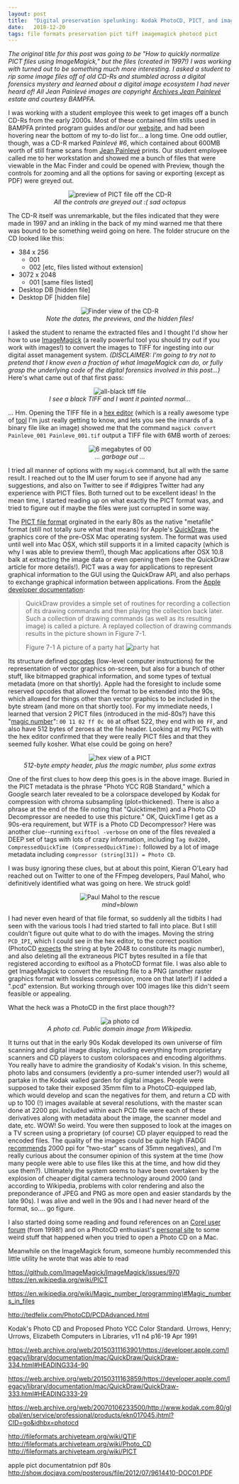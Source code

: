 ```yaml
---
layout: post
title:  "Digital preservation spelunking: Kodak PhotoCD, PICT, and image file normalization"
date:   2018-12-20
tags: file formats preservation pict tiff imagemagick photocd pict
---
```


*The original title for this post was going to be "How to quickly normalize PICT files using ImageMagick," but the files (created in 1997!) I was working with turned out to be something much more interesting. I asked a student to rip some image files off of old CD-Rs and stumbled across a digital forensics mystery and learned about a digital image ecosystem I had never heard of! All Jean Painlevé images are copyright [Archives Jean Painlevé](http://jeanpainleve.org/) estate and courtesy BAMPFA.* 

I was working with a student employee this week to get images off a bunch CD-Rs from the early 2000s. Most of these contained film stills used in BAMPFA printed program guides and/or our [website](https://web.archive.org/web/20020622114814/http://www.bampfa.berkeley.edu:80/pfa/old.filmseries/redhollywood/redhollyflyer-images.html), and had been hovering near the bottom of my to-do list for... a long time. One odd outlier, though, was a CD-R marked *Painlevé #6*, which contained about 600MB worth of still frame scans from [Jean Painlevé](https://en.wikipedia.org/wiki/Jean_Painlev%C3%A9) prints. Our student employee called me to her workstation and showed me a bunch of files that were viewable in the Mac Finder and could be opened with Preview, though the controls for zooming and all the options for saving or exporting (except as PDF) were greyed out.

<p style="text-align:center">
	<img src="/images/2018-12-20-pcd-normalization/pict-preview.png" alt="preview of PICT file off the CD-R" style="max-height:400px; "/><br>
	<i>All the controls are greyed out :( sad octopus</i>
</p>

The CD-R itself was unremarkable, but the files indicated that they were made in 1997 and an inkling in the back of my mind warned me that there was bound to be something weird going on here. The folder strucure on the CD looked like this:

* 384 x 256
  * 001 
  * 002 [etc, files listed without extension]
* 3072 x 2048
  * 001 [same files listed]
* Desktop DB [hidden file]
* Desktop DF [hidden file]

<p style="text-align:center">
	<img src="/images/2018-12-20-pcd-normalization/cd-r-preview.png" alt="Finder view of the CD-R" style="max-height:400px; "/><br>
	<i>Note the dates, the previews, and the hidden files!</i>
</p>

I asked the student to rename the extracted files and I thought I'd show her how to use [ImageMagick](http://www.imagemagick.org/script/index.php) (a really powerful tool you should try out if you work with images!) to convert the images to TIFF for ingesting into our digital asset management system. *(DISCLAIMER: I'm going to try not to pretend that I know even a fraction of what ImageMagick can do, or fully grasp the underlying code of the digital forensics involved in this post...)* Here's what came out of that first pass:

<p style="text-align:center">
	<img src="/images/2018-12-20-pcd-normalization/tiff-black.png" alt="all-black tiff file" style="max-height:300px; "/><br>
	<i>I see a black TIFF and I want it painted normal... </i>
</p>

... Hm. Opening the TIFF file in a [hex editor](https://ridiculousfish.com/hexfiend/) (which is a really awesome type of [tool](http://www.av-rd.com/knowhow/data/hexedit_archivists-1.html) I'm just really getting to know, and lets you see the innards of a binary file like an image) showed me that the command `magick convert Painleve_001 Painleve_001.tif` output a TIFF file with 6MB worth of zeroes:

<p style="text-align:center">
	<img src="/images/2018-12-20-pcd-normalization/first-tiff-hex-edit.png" alt="6 megabytes of 00" style="max-height:400px; "/><br>
	<i>... garbage out ...</i>
</p>

I tried all manner of options with my `magick` command, but all with the same result. I reached out to the IM user forum to see if anyone had any suggestions, and also on Twitter to see if #digipres Twitter had any experience with PICT files. Both turned out to be excellent ideas! In the mean time, I started reading up on what exactly the PICT format was, and tried to figure out if maybe the files were just corrupted in some way. 

The [PICT file format](https://en.wikipedia.org/wiki/PICT) orginated in the early 80s as the native "metafile" format (still not totally sure what that means) for Apple's [QuickDraw](https://en.wikipedia.org/wiki/QuickDraw), the graphics core of the pre-OSX Mac operating system. The format was used until well into Mac OSX, which still supports it in a limited capacity (which is why I was able to preview them!), though Mac applications after OSX 10.8 balk at extracting the image data or even opening them (see the QuickDraw article for more details!). PICT was a way for applications to represent graphical information to the GUI using the QuickDraw API, and also perhaps to exchange graphical information between applications. From the [Apple developer documentation](https://web.archive.org/web/20150311163859/https://developer.apple.com/legacy/library/documentation/mac/QuickDraw/QuickDraw-333.html#HEADING333-29): 

> QuickDraw provides a simple set of routines for recording a collection of its drawing commands and then playing the collection back later. Such a collection of drawing commands (as well as its resulting image) is called a picture. A replayed collection of drawing commands results in the picture shown in Figure 7-1.
>
> Figure 7-1 A picture of a party hat
> ![party hat](https://web.archive.org/web/20180324001129im_/https://developer.apple.com/legacy/library/documentation/mac/QuickDraw/graphics/PICT-S-02.jpg)

 Its structure defined [opcodes](https://en.wikipedia.org/wiki/Opcode) (low-level computer instructions) for the representation of vector graphics on-screen, but also for a bunch of other stuff, like bitmapped graphical information, and some types of textual metadata (more on that shortly). Apple had the foresight to include some reserved opcodes that allowed the format to be extended into the 90s, which allowed for things other than vector graphics to be included in the byte stream (and more on that shortly too). For my immediate needs, I learned that version 2 PICT files (introduced in the mid-80s?) have this "[magic number](https://en.wikipedia.org/wiki/Magic_number_(programming)#Magic_numbers_in_files)": `00 11 02 ff 0c 00` at offset 522, they end with `00 FF`, and also have 512 bytes of zeroes at the file header. Looking at my PICTs with the hex editor confirmed that they were really PICT files and that they seemed fully kosher. What else could be going on here? 

<p style="text-align:center">
	<img src="/images/2018-12-20-pcd-normalization/pict-hex-view-header.png" alt="hex view of a PICT" style="max-height:400px; "/><br>
	<i>512-byte empty header, plus the magic number, plus some extras</i>
</p>

One of the first clues to how deep this goes is in the above image. Buried in the PICT metadata is the phrase "Photo YCC RGB Standard," which a Google search later revealed to be a colorspace developed by Kodak for compression with chroma subsampling (plot=thickened). There is also a phrase at the end of the file noting that "Quicktime(tm) and a Photo CD Decompressor are needed to use this picture." OK, QuickTime I get as a 90s-era requirement, but WTF is a Photo CD Decompressor? Here was another clue--running `exiftool -verbose` on one of the files revealed a DEEP set of tags with lots of crazy information, including `Tag 0x8200, CompressedQuickTime (CompressedQuickTime):` followed by a lot of image metadata including `compressor (string[31]) = Photo CD`. 

I was busy ignoring these clues, but at about this point, Kieran O'Leary had reached out on Twitter to one of the FFmpeg developers, Paul Mahol, who definitively identified what was going on here. We struck gold!

<p style="text-align:center">
	<img src="/images/2018-12-20-pcd-normalization/photocd.png" alt="Paul Mahol to the rescue" style="max-height:400px; "/><br>
	<i>mind=blown</i>
</p>

I had never even heard of that file format, so suddenly all the tidbits I had seen with the various tools I had tried started to fall into place. But I still couldn't figure out quite what to do with the images. Moving the string `PCD_IPI`, which I could see in the hex editor, to the correct position (PhotoCD [expects](http://fileformats.archiveteam.org/wiki/Photo_CD#Identification) the string at byte 2048 to constitute its magic number), and also deleting all the extraneous PICT bytes resulted in a file that registered according to exiftool as a PhotoCD format file. I was also able to get ImageMagick to convert the resulting file to a PNG (another raster graphics format with lossless compression, more on that later!) if I added a ".pcd" extension. But working through over 100 images like this didn't seem feasible or appealing.

What the heck was a PhotoCD in the first place though?? 

<!-- ![a photo cd](https://upload.wikimedia.org/wikipedia/commons/thumb/b/b0/Kodak_photo_cd_package.jpg/660px-Kodak_photo_cd_package.jpg) -->

<p style="text-align:center">
	<img src="https://upload.wikimedia.org/wikipedia/commons/thumb/b/b0/Kodak_photo_cd_package.jpg/660px-Kodak_photo_cd_package.jpg" alt="a photo cd" style="max-height:400px; "/><br>
	<i>A photo cd. Public domain image from Wikipedia.</i>
</p>

It turns out that in the early 90s Kodak developed its own universe of film scanning and digital image display, including everything from proprietary scanners and CD players to custom colorspaces and encoding algorithms. You really have to admire the grandiosity of Kodak's vision. In this scheme, photo labs and consumers (evidently a pro-sumer intended user?) would all partake in the Kodak walled garden for digital images. People were supposed to take their exposed 35mm film to a PhotoCD-equipped lab, which would develop and scan the negatives for them, and return a CD with up to 100 (!) images available at several resolutions, with the master scan done at 2200 ppi. Included within each PCD file were each of these derivatives along with metadata about the image, the scanner model and date, etc. WOW! So weird. You were then supposed to look at the images on a TV screen using a proprietary (of course) CD player equipped to read the encoded files. The quality of the images could be quite high (FADGI [recommends](http://www.digitizationguidelines.gov/guidelines/digitize-technical.html) 2000 ppi for "two-star" scans of 35mm negatives), and I'm really curious about the consumer opinion of this system at the time (how many people were able to use files like this at the time, and how did they use them?). Ultimately the system seems to have been overtaken by the explosion of cheaper digital camera technology around 2000 (and according to Wikipedia, problems with color rendering and also the preponderance of JPEG and PNG as more open and easier standards by the late 90s). I was alive and well in the 90s and I had never heard of the format, so.... go figure.

I also started doing some reading and found references on an [Corel user forum](https://groups.google.com/forum/m/#!topic/corelsupport.photo-paint8/pbtwY7AoWAo) (from 1998!) and on a PhotoCD enthusiast's [personal site](http://tedfelix.com/PhotoCD/PCDBasics.html) to some weird stuff that happened when you tried to open a Photo CD on a Mac. 

Meanwhile on the ImageMagick forum, someone humbly recommended this little utility he wrote that was able to read


https://github.com/ImageMagick/ImageMagick/issues/970
https://en.wikipedia.org/wiki/PICT

https://en.wikipedia.org/wiki/Magic_number_(programming)#Magic_numbers_in_files

http://tedfelix.com/PhotoCD/PCDAdvanced.html



Kodak's Photo CD and Proposed Photo YCC Color Standard.
Urrows, Henry; Urrows, Elizabeth
Computers in Libraries, v11 n4 p16-19 Apr 1991

https://web.archive.org/web/20150311163901/https://developer.apple.com/legacy/library/documentation/mac/QuickDraw/QuickDraw-334.html#HEADING334-90

https://web.archive.org/web/20150311163859/https://developer.apple.com/legacy/library/documentation/mac/QuickDraw/QuickDraw-333.html#HEADING333-29

https://web.archive.org/web/20070106233500/http://www.kodak.com:80/global/en/service/professional/products/ekn017045.jhtml?CID=go&idhbx=photocd

http://fileformats.archiveteam.org/wiki/QTIF
http://fileformats.archiveteam.org/wiki/Photo_CD
http://fileformats.archiveteam.org/wiki/PICT

apple pict documentatnion pdf 80s
http://show.docjava.com/posterous/file/2012/07/9614410-DOC01.PDF